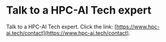 # Talk to a HPC-AI Tech expert

Talk to a HPC-AI Tech expert. Click the link: [https://www.hpc-ai.tech/contact](https://www.hpc-ai.tech/contact).
